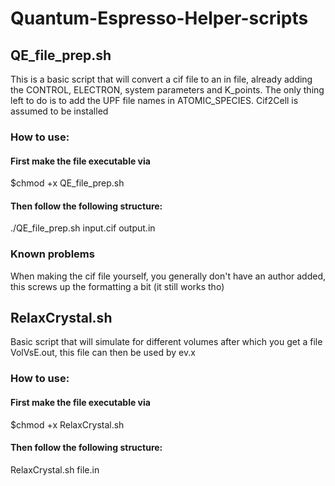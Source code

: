 # Quantum-Espresso-Helper-scripts
## QE_file_prep.sh
This is a basic script that will convert a cif file to an in file, already adding the CONTROL, ELECTRON, system parameters and K_points.
The only thing left to do is to add the UPF file names in ATOMIC_SPECIES. Cif2Cell is assumed to be installed
### How to use:

#### First make the file executable via
$chmod +x QE_file_prep.sh

#### Then follow the following structure:
./QE_file_prep.sh input.cif output.in

### Known problems
When making the cif file yourself, you generally don't have an author added, this screws up the formatting a bit (it still works tho)


## RelaxCrystal.sh
Basic script that will simulate for different volumes after which you get a file VolVsE.out, this file can then be used by ev.x

### How to use:

#### First make the file executable via
$chmod +x RelaxCrystal.sh

#### Then follow the following structure:
RelaxCrystal.sh file.in <relative x length> <relative y length> <relative z length>
